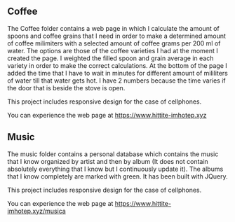 ## Coffee

The Coffee folder contains a web page in which I calculate the amount of spoons and coffee grains that I need in order to make a determined amount of coffee milimiters with a selected amount of 
coffee grams per 200 ml of water. The options are those of the coffee varieties I had at the moment I created the page. I weighted the filled spoon and grain average in each variety in order to
make the correct calculations. At the bottom of the page I added the time that I have to wait in minutes for different amount of mililiters of water till that water gets hot. I have 2 numbers 
because the time varies if the door that is beside the stove is open.

This project includes responsive design for the case of cellphones.

You can experience the web page at https://www.hittite-imhotep.xyz


## Music

The music folder contains a personal database which contains the music that I know organized by artist and then by album (It does not contain absolutely everything that I know but I continuously update it). The albums that I know completely are marked with green. It has been built with JQuery.

This project includes responsive design for the case of cellphones.

You can experience the web page at https://www.hittite-imhotep.xyz/musica







